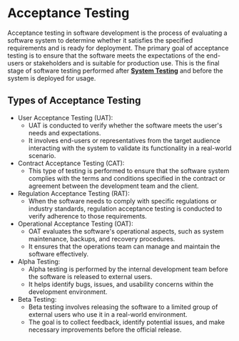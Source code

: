 # Acceptance Testing

Acceptance testing in software development is the process of evaluating a software system to determine whether it satisfies the specified requirements and is ready for deployment. 
The primary goal of acceptance testing is to ensure that the software meets the expectations of the end-users or stakeholders and is suitable for production use. 
This is the final stage of software testing performed after **[System Testing](System_Testing.md)** and before the system is deployed for usage.


## Types of Acceptance Testing

* User Acceptance Testing (UAT):
  - UAT is conducted to verify whether the software meets the user's needs and expectations.
  - It involves end-users or representatives from the target audience interacting with the system to validate its functionality in a real-world scenario.
* Contract Acceptance Testing (CAT):
  - This type of testing is performed to ensure that the software system complies with the terms and conditions specified in the contract or agreement between the development team and the client.
* Regulation Acceptance Testing (RAT):
  - When the software needs to comply with specific regulations or industry standards, regulation acceptance testing is conducted to verify adherence to those requirements.
* Operational Acceptance Testing (OAT):
  - OAT evaluates the software's operational aspects, such as system maintenance, backups, and recovery procedures.
  - It ensures that the operations team can manage and maintain the software effectively.
* Alpha Testing:
  - Alpha testing is performed by the internal development team before the software is released to external users.
  - It helps identify bugs, issues, and usability concerns within the development environment.
* Beta Testing:
  - Beta testing involves releasing the software to a limited group of external users who use it in a real-world environment.
  - The goal is to collect feedback, identify potential issues, and make necessary improvements before the official release.
